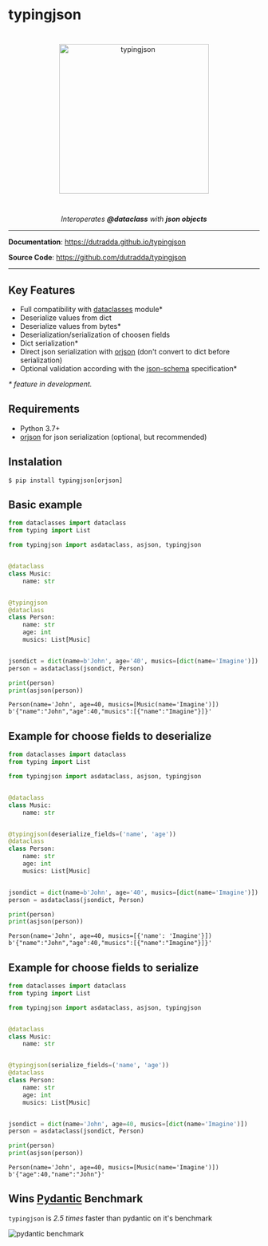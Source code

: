 # typingjson

<p align="center" style="margin: 3em">
  <a href="https://github.com/dutradda/typingjson">
    <img src="https://dutradda.github.io/typingjson/typingjson.svg" alt="typingjson" width="300"/>
  </a>
</p>

<p align="center">
    <em>Interoperates <b>@dataclass</b> with <b>json objects</b></em>
</p>

---

**Documentation**: <a href="https://dutradda.github.io/typingjson" target="_blank">https://dutradda.github.io/typingjson</a>

**Source Code**: <a href="https://github.com/dutradda/typingjson" target="_blank">https://github.com/dutradda/typingjson</a>

---


## Key Features

- Full compatibility with [dataclasses](https://docs.python.org/3/library/dataclasses.html) module*
- Deserialize values from dict
- Deserialize values from bytes*
- Deserialization/serialization of choosen fields
- Dict serialization*
- Direct json serialization with [orjson](https://github.com/ijl/orjson) (don't convert to dict before serialization)
- Optional validation according with the [json-schema](https://json-schema.org/) specification*

*\* feature in development.*


## Requirements

 - Python 3.7+
 - [orjson](https://github.com/ijl/orjson) for json serialization (optional, but recommended)


## Instalation
```
$ pip install typingjson[orjson]
```


## Basic example

```python
from dataclasses import dataclass
from typing import List

from typingjson import asdataclass, asjson, typingjson


@dataclass
class Music:
    name: str


@typingjson
@dataclass
class Person:
    name: str
    age: int
    musics: List[Music]


jsondict = dict(name=b'John', age='40', musics=[dict(name='Imagine')])
person = asdataclass(jsondict, Person)

print(person)
print(asjson(person))

```

```
Person(name='John', age=40, musics=[Music(name='Imagine')])
b'{"name":"John","age":40,"musics":[{"name":"Imagine"}]}'

```


## Example for choose fields to deserialize

```python
from dataclasses import dataclass
from typing import List

from typingjson import asdataclass, asjson, typingjson


@dataclass
class Music:
    name: str


@typingjson(deserialize_fields=('name', 'age'))
@dataclass
class Person:
    name: str
    age: int
    musics: List[Music]


jsondict = dict(name=b'John', age='40', musics=[dict(name='Imagine')])
person = asdataclass(jsondict, Person)

print(person)
print(asjson(person))

```

```
Person(name='John', age=40, musics=[{'name': 'Imagine'}])
b'{"name":"John","age":40,"musics":[{"name":"Imagine"}]}'

```


## Example for choose fields to serialize

```python
from dataclasses import dataclass
from typing import List

from typingjson import asdataclass, asjson, typingjson


@dataclass
class Music:
    name: str


@typingjson(serialize_fields=('name', 'age'))
@dataclass
class Person:
    name: str
    age: int
    musics: List[Music]


jsondict = dict(name='John', age=40, musics=[dict(name='Imagine')])
person = asdataclass(jsondict, Person)

print(person)
print(asjson(person))

```

```
Person(name='John', age=40, musics=[Music(name='Imagine')])
b'{"age":40,"name":"John"}'

```


## Wins [Pydantic](https://github.com/samuelcolvin/pydantic) Benchmark

`typingjson` is *2.5 times* faster than pydantic on it's benchmark

![pydantic benchmark](https://dutradda.github.io/typingjson/benchmark.png "Pydantic Benchmark")
